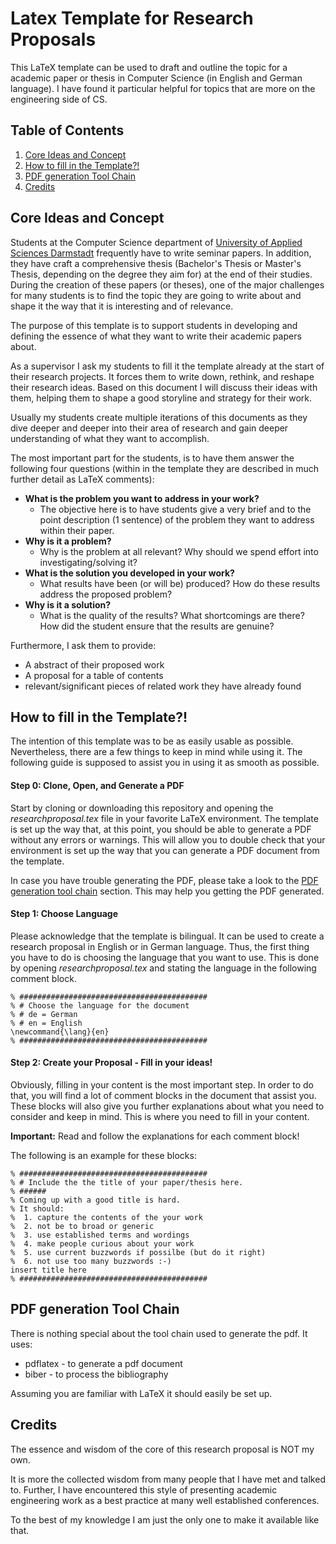 # Latex Template for Research Proposals
This LaTeX template can be used to draft and outline the topic for a academic paper or thesis in Computer Science (in English and German language). 
I have found it particular helpful for topics that are more on the engineering side of CS.

## Table of Contents
1. [Core Ideas and Concept](#Concept)
2. [How to fill in the Template?!](#FillInTemplate)
3. [PDF generation Tool Chain](#ToolChain)
4. [Credits](#Credits)

## <a name="Concept"></a> Core Ideas and Concept
Students at the Computer Science department of [University of Applied Sciences Darmstadt](https://www.fbi.h-da.de/fbi.html "Hochschule Darmstadt, University of Applied Sciences") frequently have to write seminar papers. 
In addition, they have craft a comprehensive thesis (Bachelor's Thesis or Master's Thesis, depending on the degree they aim for) at the end of their studies. 
During the creation of these papers (or theses), one of the major challenges for many students is to find the topic they are going to write about and shape it the way that it is interesting and of relevance.

The purpose of this template is to support students in developing and defining the essence of what they want to write their academic papers about. 

As a supervisor I ask my students to fill it the template already at the start of their research projects.
It forces them to write down, rethink, and reshape their research ideas.
Based on this document I will discuss their ideas with them, helping them to shape a good storyline and strategy for their work. 

Usually my students create multiple iterations of this documents as they dive deeper and deeper into their area of research and gain deeper understanding of what they want to accomplish.

The most important part for the students, is to have them answer the following four questions (within in the template they are described in much further detail as LaTeX comments):
- __What is the problem you want to address in your work?__
    - The objective here is to have students give a very brief and to the point description (1 sentence) of the problem they want to address within their paper.
- __Why is it a problem?__
    - Why is the problem at all relevant? Why should we spend effort into investigating/solving it?
- __What is the solution you developed in your work?__
    - What results have been (or will be) produced? How do these results address the proposed problem?
- __Why is it a solution?__
    - What is the quality of the results? What shortcomings are there? How did the student ensure that the results are genuine?

Furthermore, I ask them to provide:
- A abstract of their proposed work
- A proposal for a table of contents
- relevant/significant pieces of related work they have already found


## <a name="FillInTemplate"></a> How to fill in the Template?! 
The intention of this template was to be as easily usable as possible. 
Nevertheless, there are a few things to keep in mind while using it. 
The following guide is supposed to assist you in using it as smooth as possible. 


#### Step 0: Clone, Open, and Generate a PDF
Start by cloning or downloading this repository and opening the _researchproposal.tex_ file in your favorite LaTeX environment. 
The template is set up the way that, at this point, you should be able to generate a PDF without any errors or warnings.
This will allow you to double check that your environment is set up the way that you can generate a PDF document from the template. 

In case you have trouble generating the PDF, please take a look to the [PDF generation tool chain](#ToolChain) section.
This may help you getting the PDF generated.


#### Step 1: Choose Language
Please acknowledge that the template is bilingual.
It can be used to create a research proposal in English or in German language. 
Thus, the first thing you have to do is choosing the language that you want to use. 
This is done by opening _researchproposal.tex_ and stating the language in the following comment block.

    % ##########################################
    % # Choose the language for the document
    % # de = German
    % # en = English
    \newcommand{\lang}{en}
    % ##########################################


#### Step 2: Create your Proposal - Fill in your ideas!
Obviously, filling in your content is the most important step. 
In order to do that, you will find a lot of comment blocks in the document that assist you.
These blocks will also give you further explanations about what you need to consider and keep in mind.
This is where you need to fill in your content.

__Important:__ Read and follow the explanations for each comment block!

The following is an example for these blocks: 

    % ##########################################
    % # Include the the title of your paper/thesis here.
    % ###### 
    % Coming up with a good title is hard.
    % It should:
    %  1. capture the contents of the your work
    %  2. not be to broad or generic
    %  3. use established terms and wordings
    %  4. make people curious about your work
    %  5. use current buzzwords if possilbe (but do it right)
    %  6. not use too many buzzwords :-)
    insert title here
    % ##########################################


## <a name="ToolChain"></a> PDF generation Tool Chain
There is nothing special about the tool chain used to generate the pdf. 
It uses:
- pdflatex - to generate a pdf document
- biber - to process the bibliography

Assuming you are familiar with LaTeX it should easily be set up. 


## <a name="Credits"></a> Credits
The essence and wisdom of the core of this research proposal is NOT my own. 

It is more the collected wisdom from many people that I have met and talked to. 
Further, I have encountered this style of presenting academic engineering work as a best practice at many well established conferences.

To the best of my knowledge I am just the only one to make it available like that.
